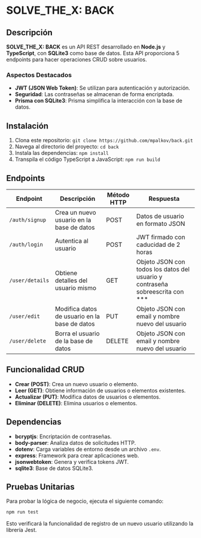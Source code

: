 # SOLVE_THE_X: BACK

## Descripción
**SOLVE_THE_X: BACK** es un API REST desarrollado en **Node.js** y **TypeScript**, con **SQLite3** como base de datos.
Esta API proporciona 5 endpoints para hacer operaciones CRUD sobre usuarios.

### Aspectos Destacados

- **JWT (JSON Web Token)**: Se utilizan para autenticación y autorización.
- **Seguridad**: Las contraseñas se almacenan de forma encriptada.
- **Prisma con SQLite3**: Prisma simplifica la interacción con la base de datos.


## Instalación
1. Clona este repositorio: `git clone https://github.com/mpalkov/back.git`
2. Navega al directorio del proyecto: `cd back`
3. Instala las dependencias: `npm install`
4. Transpila el código TypeScript a JavaScript: `npm run build`

## Endpoints

| Endpoint | Descripción | Método HTTP | Respuesta |
|-----------------|-------------|-------------|-----------|
| `/auth/signup` | Crea un nuevo usuario en la base de datos | POST | Datos de usuario en formato JSON |
| `/auth/login` | Autentica al usuario | POST | JWT firmado con caducidad de 2 horas |
| `/user/details` | Obtiene detalles del usuario mismo | GET | Objeto JSON con todos los datos del usuario y contraseña sobreescrita con *** |
| `/user/edit` | Modifica datos de usuario en la base de datos | PUT | Objeto JSON con email y nombre nuevo del usuario |
| `/user/delete` | Borra el usuario de la base de datos | DELETE | Objeto JSON con email y nombre nuevo del usuario |


## Funcionalidad CRUD

- **Crear (POST)**: Crea un nuevo usuario o elemento.
- **Leer (GET)**: Obtiene información de usuarios o elementos existentes.
- **Actualizar (PUT)**: Modifica datos de usuarios o elementos.
- **Eliminar (DELETE)**: Elimina usuarios o elementos.

## Dependencias

- **bcryptjs**: Encriptación de contraseñas.
- **body-parser**: Analiza datos de solicitudes HTTP.
- **dotenv**: Carga variables de entorno desde un archivo `.env`.
- **express**: Framework para crear aplicaciones web.
- **jsonwebtoken**: Genera y verifica tokens JWT.
- **sqlite3**: Base de datos SQLite3.

## Pruebas Unitarias

Para probar la lógica de negocio, ejecuta el siguiente comando:

```bash
npm run test
```
Esto verificará la funcionalidad de registro de un nuevo usuario utilizando la librería Jest.